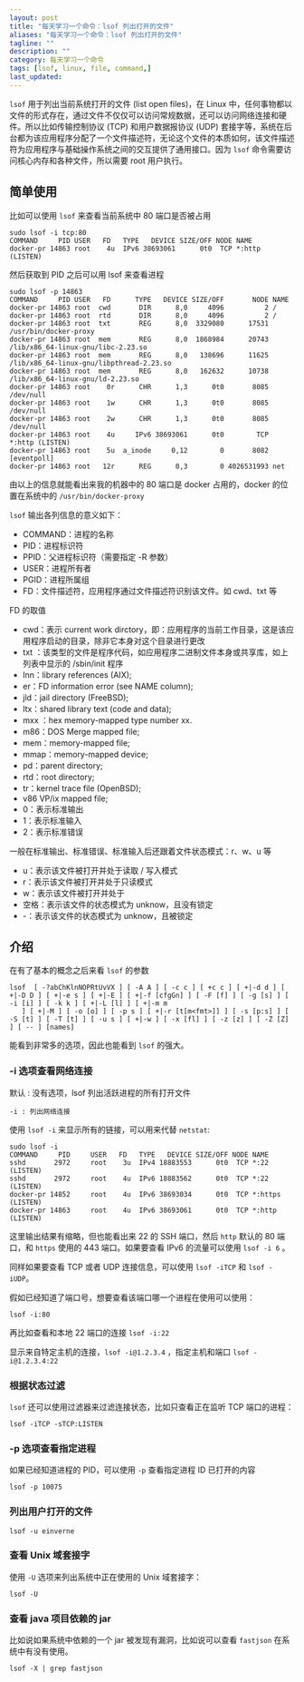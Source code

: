```yaml
---
layout: post
title: "每天学习一个命令：lsof 列出打开的文件"
aliases: "每天学习一个命令：lsof 列出打开的文件"
tagline: ""
description: ""
category: 每天学习一个命令
tags: [lsof, linux, file, command,]
last_updated:
---
```


`lsof` 用于列出当前系统打开的文件 (list open files)，在 Linux 中，任何事物都以文件的形式存在，通过文件不仅仅可以访问常规数据，还可以访问网络连接和硬件。所以比如传输控制协议 (TCP) 和用户数据报协议 (UDP) 套接字等，系统在后台都为该应用程序分配了一个文件描述符，无论这个文件的本质如何，该文件描述符为应用程序与基础操作系统之间的交互提供了通用接口。因为 `lsof` 命令需要访问核心内存和各种文件，所以需要 root 用户执行。

## 简单使用
比如可以使用 `lsof` 来查看当前系统中 80 端口是否被占用

    sudo lsof -i tcp:80
    COMMAND     PID USER   FD   TYPE   DEVICE SIZE/OFF NODE NAME
    docker-pr 14863 root    4u  IPv6 38693061      0t0  TCP *:http (LISTEN)

然后获取到 PID 之后可以用 lsof 来查看进程

    sudo lsof -p 14863
    COMMAND     PID USER   FD      TYPE   DEVICE SIZE/OFF       NODE NAME
    docker-pr 14863 root  cwd       DIR      8,0     4096          2 /
    docker-pr 14863 root  rtd       DIR      8,0     4096          2 /
    docker-pr 14863 root  txt       REG      8,0  3329080      17531 /usr/bin/docker-proxy
    docker-pr 14863 root  mem       REG      8,0  1868984      20743 /lib/x86_64-linux-gnu/libc-2.23.so
    docker-pr 14863 root  mem       REG      8,0   138696      11625 /lib/x86_64-linux-gnu/libpthread-2.23.so
    docker-pr 14863 root  mem       REG      8,0   162632      10738 /lib/x86_64-linux-gnu/ld-2.23.so
    docker-pr 14863 root    0r      CHR      1,3      0t0       8085 /dev/null
    docker-pr 14863 root    1w      CHR      1,3      0t0       8085 /dev/null
    docker-pr 14863 root    2w      CHR      1,3      0t0       8085 /dev/null
    docker-pr 14863 root    4u     IPv6 38693061      0t0        TCP *:http (LISTEN)
    docker-pr 14863 root    5u  a_inode     0,12        0       8082 [eventpoll]
    docker-pr 14863 root   12r      REG      0,3        0 4026531993 net

由以上的信息就能看出来我的机器中的 80 端口是 docker 占用的，docker 的位置在系统中的 `/usr/bin/docker-proxy`

`lsof` 输出各列信息的意义如下：

- COMMAND：进程的名称
- PID：进程标识符
- PPID：父进程标识符（需要指定 -R 参数）
- USER：进程所有者
- PGID：进程所属组
- FD：文件描述符，应用程序通过文件描述符识别该文件。如 cwd、txt 等

FD 的取值

- cwd：表示 current work dirctory，即：应用程序的当前工作目录，这是该应用程序启动的目录，除非它本身对这个目录进行更改
- txt ：该类型的文件是程序代码，如应用程序二进制文件本身或共享库，如上列表中显示的 /sbin/init 程序
- lnn：library references (AIX);
- er：FD information error (see NAME column);
- jld：jail directory (FreeBSD);
- ltx：shared library text (code and data);
- mxx ：hex memory-mapped type number xx.
- m86：DOS Merge mapped file;
- mem：memory-mapped file;
- mmap：memory-mapped device;
- pd：parent directory;
- rtd：root directory;
- tr：kernel trace file (OpenBSD);
- v86  VP/ix mapped file;
- 0：表示标准输出
- 1：表示标准输入
- 2：表示标准错误

一般在标准输出、标准错误、标准输入后还跟着文件状态模式：r、w、u 等

- u：表示该文件被打开并处于读取 / 写入模式
- r：表示该文件被打开并处于只读模式
- w：表示该文件被打开并处于
- 空格：表示该文件的状态模式为 unknow，且没有锁定
- -：表示该文件的状态模式为 unknow，且被锁定

## 介绍
在有了基本的概念之后来看 `lsof` 的参数

    lsof  [ -?abChKlnNOPRtUvVX ] [ -A A ] [ -c c ] [ +c c ] [ +|-d d ] [ +|-D D ] [ +|-e s ] [ +|-E ] [ +|-f [cfgGn] ] [ -F [f] ] [ -g [s] ] [ -i [i] ] [ -k k ] [ +|-L [l] ] [ +|-m m
       ] [ +|-M ] [ -o [o] ] [ -p s ] [ +|-r [t[m<fmt>]] ] [ -s [p:s] ] [ -S [t] ] [ -T [t] ] [ -u s ] [ +|-w ] [ -x [fl] ] [ -z [z] ] [ -Z [Z] ] [ -- ] [names]

能看到非常多的选项，因此也能看到 `lsof` 的强大。

### -i 选项查看网络连接

默认 : 没有选项，lsof 列出活跃进程的所有打开文件

    -i : 列出网络连接

使用 `lsof -i` 来显示所有的链接，可以用来代替 `netstat`:

    sudo lsof -i
    COMMAND     PID     USER   FD   TYPE   DEVICE SIZE/OFF NODE NAME
    sshd       2972     root    3u  IPv4 18883553      0t0  TCP *:22 (LISTEN)
    sshd       2972     root    4u  IPv6 18883562      0t0  TCP *:22 (LISTEN)
    docker-pr 14852     root    4u  IPv6 38693034      0t0  TCP *:https (LISTEN)
    docker-pr 14863     root    4u  IPv6 38693061      0t0  TCP *:http (LISTEN)

这里输出结果有缩略，但也能看出来 22 的 SSH 端口，然后 `http` 默认的 80 端口，和 `https` 使用的 443 端口。如果要查看 IPv6 的流量可以使用 `lsof -i 6` 。

同样如果要查看 TCP 或者 UDP 连接信息，可以使用 `lsof -iTCP` 和 `lsof -iUDP`。

假如已经知道了端口号，想要查看该端口哪一个进程在使用可以使用：

	lsof -i:80

再比如查看和本地 22 端口的连接 `lsof -i:22`

显示来自特定主机的连接，`lsof -i@1.2.3.4` ，指定主机和端口 `lsof -i@1.2.3.4:22`

### 根据状态过滤
`lsof` 还可以使用过滤器来过滤连接状态，比如只查看正在监听 TCP 端口的进程：

	lsof -iTCP -sTCP:LISTEN

### -p 选项查看指定进程
如果已经知道进程的 PID，可以使用 `-p` 查看指定进程 ID 已打开的内容

    lsof -p 10075

### 列出用户打开的文件

    lsof -u einverne

### 查看 Unix 域套接字
使用 `-U` 选项来列出系统中正在使用的 Unix 域套接字：

	lsof -U

### 查看 java 项目依赖的 jar
比如说如果系统中依赖的一个 jar 被发现有漏洞，比如说可以查看 `fastjson` 在系统中有没有使用。

    lsof -X | grep fastjson
